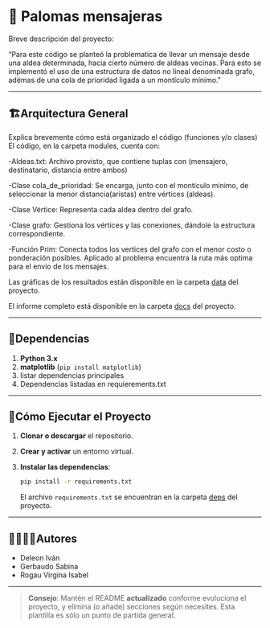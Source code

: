 # 🐍 Palomas mensajeras

Breve descripción del proyecto:

“Para este código se planteó la problematica de llevar un mensaje desde una aldea determinada, hacia cierto número de aldeas vecinas. Para esto se implementó el uso de una estructura de datos no lineal denominada grafo, adémas de una cola de prioridad ligada a un montículo mínimo."

---
## 🏗Arquitectura General

Explica brevemente cómo está organizado el código (funciones y/o clases)
El código, en la carpeta modules, cuenta con:

   -Aldeas.txt: Archivo provisto, que contiene tuplas con (mensajero, destinatario, distancia entre ambos)
   
   -Clase cola_de_prioridad: Se encarga, junto con el montículo minimo, de seleccionar la menor distancia(aristas) entre vértices (aldeas).
  
   -Clase Vértice: Representa cada aldea dentro del grafo. 
   
   -Clase grafo: Gestiona los vértices y las conexiones, dándole la estructura correspondiente.
   
   -Función Prim: Conecta todos los vertices del grafo con el menor costo o ponderación posibles. Aplicado al problema encuentra la ruta más optima para el envio de los mensajes.

Las gráficas de los resultados están disponible en la carpeta [data](./data) del proyecto.

El informe completo está disponible en la carpeta [docs](./docs) del proyecto.

---
## 📑Dependencias

1. **Python 3.x**
2. **matplotlib** (`pip install matplotlib`)
3. listar dependencias principales
4. Dependencias listadas en requierements.txt

---
## 🚀Cómo Ejecutar el Proyecto
1. **Clonar o descargar** el repositorio.

2. **Crear y activar** un entorno virtual.

3. **Instalar las dependencias**:
   ```bash
   pip install -r requirements.txt
   ```
   El archivo `requirements.txt` se encuentran en la carpeta [deps](./deps) del proyecto.

---
## 🙎‍♀️🙎‍♂️Autores

- Deleon Iván 
- Gerbaudo Sabina
- Rogau Virgina Isabel

---

> **Consejo**: Mantén el README **actualizado** conforme evoluciona el proyecto, y elimina (o añade) secciones según necesites. Esta plantilla es sólo un punto de partida general.
